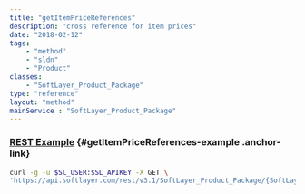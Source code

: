 ```yaml
---
title: "getItemPriceReferences"
description: "cross reference for item prices"
date: "2018-02-12"
tags:
    - "method"
    - "sldn"
    - "Product"
classes:
    - "SoftLayer_Product_Package"
type: "reference"
layout: "method"
mainService : "SoftLayer_Product_Package"
---
```


### [REST Example](#getItemPriceReferences-example) <a href="/article/rest/"><i class="fas fa-question"></i></a> {#getItemPriceReferences-example .anchor-link} 
```bash
curl -g -u $SL_USER:$SL_APIKEY -X GET \
'https://api.softlayer.com/rest/v3.1/SoftLayer_Product_Package/{SoftLayer_Product_PackageID}/getItemPriceReferences'
```
